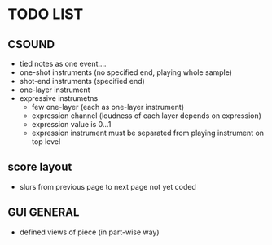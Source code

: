 # TODO LIST

## CSOUND
* tied notes as one event....
* one-shot instruments (no specified end, playing whole sample)
* shot-end instruments (specified end)
* one-layer instrument
* expressive instrumetns
    * few one-layer (each as one-layer instrument)
    * expression channel (loudness of each layer depends on expression)
    * expression value is 0...1
    * expression instrument must be separated from playing instrument on top level

## score layout
* slurs from previous page to next page not yet coded

## GUI GENERAL
* defined views of piece (in part-wise way)
